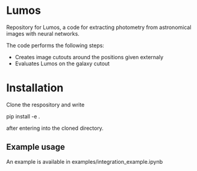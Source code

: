 # Lumos
Repository for Lumos, a code for extracting photometry from astronomical images with neural networks.

The code performs the following steps:

* Creates image cutouts around the positions given externaly 
* Evaluates Lumos on the galaxy cutout

# Installation
Clone the respository and write

pip install -e .

after entering into the cloned directory.

## Example usage
An example is available in examples/integration_example.ipynb

